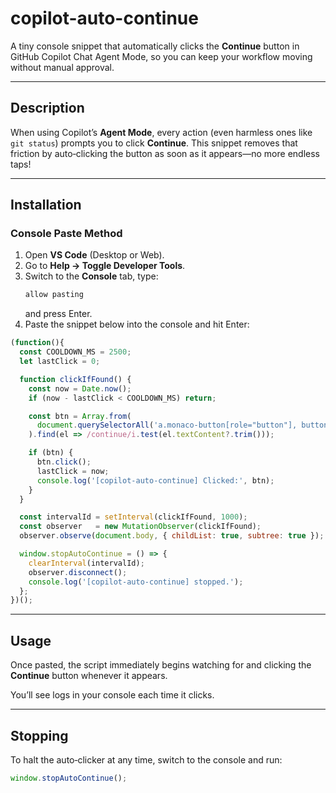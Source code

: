 # copilot-auto-continue

A tiny console snippet that automatically clicks the **Continue** button in GitHub Copilot Chat Agent Mode, so you can keep your workflow moving without manual approval.

---

## Description

When using Copilot’s **Agent Mode**, every action (even harmless ones like `git status`) prompts you to click **Continue**. This snippet removes that friction by auto‑clicking the button as soon as it appears—no more endless taps!

---

## Installation

### Console Paste Method

1. Open **VS Code** (Desktop or Web).  
2. Go to **Help → Toggle Developer Tools**.  
3. Switch to the **Console** tab, type:
   ```js
   allow pasting
   ```
   and press Enter.  
4. Paste the snippet below into the console and hit Enter:

```js
(function(){
  const COOLDOWN_MS = 2500;
  let lastClick = 0;

  function clickIfFound() {
    const now = Date.now();
    if (now - lastClick < COOLDOWN_MS) return;

    const btn = Array.from(
      document.querySelectorAll('a.monaco-button[role="button"], button.monaco-button')
    ).find(el => /continue/i.test(el.textContent?.trim()));

    if (btn) {
      btn.click();
      lastClick = now;
      console.log('[copilot-auto-continue] Clicked:', btn);
    }
  }

  const intervalId = setInterval(clickIfFound, 1000);
  const observer   = new MutationObserver(clickIfFound);
  observer.observe(document.body, { childList: true, subtree: true });

  window.stopAutoContinue = () => {
    clearInterval(intervalId);
    observer.disconnect();
    console.log('[copilot-auto-continue] stopped.');
  };
})();
```

---

## Usage

Once pasted, the script immediately begins watching for and clicking the **Continue** button whenever it appears.  

You’ll see logs in your console each time it clicks.

---

## Stopping

To halt the auto‑clicker at any time, switch to the console and run:

```js
window.stopAutoContinue();
```
